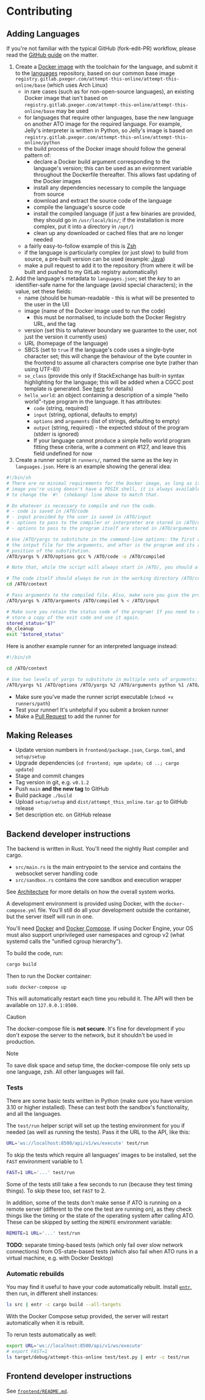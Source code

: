 # Contributing
## Adding Languages
If you're not familiar with the typical GitHub (fork-edit-PR) workflow, please read the [GitHub
guide](https://guides.github.com/introduction/flow/) on the matter.

1. Create a [Docker image](https://hub.docker.com) with the toolchain for the language, and submit it to the
   [languages](https://github.com/attempt-this-online/languages) repository, based on our common base image
   `registry.gitlab.pxeger.com/attempt-this-online/attempt-this-online/base` (which uses Arch Linux)
   - in rare cases (such as for non-open-source languages), an existing Docker image that isn't based on
     `registry.gitlab.pxeger.com/attempt-this-online/attempt-this-online/base` may be used
   - for languages that require other languages, base the new language on another ATO image for the required
     language. For example, Jelly's interpreter is written in Python, so Jelly's image is based on
     `registry.gitlab.pxeger.com/attempt-this-online/attempt-this-online/python`
   - the build process of the Docker image should follow the general pattern of:
     - declare a Docker build argument corresponding to the language's version; this can be used as an evironment
       variable throughout the Dockerfile thereafter. This allows fast updating of the Docker images
     - install any dependencies necessary to compile the language from source
     - download and extract the source code of the language
     - compile the language's source code
     - install the compiled language (if just a few binaries are provided, they should go in `/usr/local/bin/`; if the
       installation is more complex, put it into a directory in `/opt/`)
     - clean up any downloaded or cached files that are no longer needed
   - a fairly easy-to-follow example of this is [Zsh](https://github.com/attempt-this-online/languages/blob/main/languages/zsh/Dockerfile)
   - if the language is particularly complex (or just slow) to build from source, a pre-built version can be used
     (example: [Java](https://github.com/attempt-this-online/languages/blob/main/languages/java/Dockerfile))
   - make a pull request to add it to the repository (from where it will be built and pushed to my GitLab registry automatically)
2. Add the language's metadata to `languages.json`; set the *key* to an identifier-safe name for the
   language (avoid special characters); in the value, set these fields:
   - name (should be human-readable - this is what will be presented to the user in the UI)
   - image (name of the Docker image used to run the code)
       - this must be normalised, to include both the Docker Registry URL, and the tag
   - version (set this to whatever boundary we guarantee to the user, not just the version it currently uses)
   - URL (homepage of the language)
   - SBCS (set to `true` if the language's code uses a single-byte character set; this will change the behaviour of the
     byte counter in the frontend to assume all characters comprise one byte (rather than using UTF-8))
   - `se_class` (provide this only if StackExchange has built-in syntax highlighting for the language; this will be added
     when a CGCC post template is generated. See [here](https://meta.stackexchange.com/q/184108) for details)
   - `hello_world`: an object containing a description of a simple "hello world"-type program in the language. It has
     attributes:
     - `code` (string, required)
     - `input` (string, optional, defaults to empty)
     - `options` and `arguments` (list of strings, defaulting to empty)
     - `output` (string, required) - the expected stdout of the program (stderr is ignored)
     - If your language cannot produce a simple hello world program fitting these criteria, write a comment on #127, and
       leave this field undefined for now
3. Create a runner script in `runners/`, named the same as the key in `languages.json`. Here is an example showing the
   general idea:

```sh
#!/bin/sh
# There are no minimal requirements for the Docker image, as long as it doesn't contain a /ATO directory. If the Docker
# image you're using doesn't have a POSIX shell, it is always available as `/ATO/bash`. If you need to use it, make sure
# to change the `#!` (shebang) line above to match that.

# Do whatever is necessary to compile and run the code.
# - code is saved in /ATO/code
# - input provided by the user is saved in /ATO/input
# - options to pass to the compiler or interpreter are stored in /ATO/options, null-terminated
# - options to pass to the program itself are stored in /ATO/arguments

# Use /ATO/yargs to substitute in the command-line options: the first argument is the replacement string, the second is
# the intput file for the arguments, and after is the program and its arguments. The replacement string indicates the
# position of the substitution.
/ATO/yargs % /ATO/options gcc % /ATO/code -o /ATO/compiled

# Note that, while the script will always start in /ATO/, you should always use absolute paths.

# The code itself should always be run in the working directory /ATO/context
cd /ATO/context

# Pass arguments to the compiled file. Also, make sure you give the program input from /ATO/input.
/ATO/yargs % /ATO/arguments /ATO/compiled % < /ATO/input

# Make sure you retain the status code of the program! If you need to do any cleanup for whatever reason, make sure to
# store a copy of the exit code and use it again.
stored_status="$?"
do_cleanup
exit "$stored_status"
```

Here is another example runner for an interpreted language instead:

```sh
#!/bin/sh

cd /ATO/context

# Use two levels of yargs to substitute in multiple sets of arguments:
/ATO/yargs %1 /ATO/options /ATO/yargs %2 /ATO/arguments python %1 /ATO/code %2 < /ATO/input
```
  - Make sure you've made the runner script executable (`chmod +x runners/path`)
  - Test your runner! It's unhelpful if you submit a broken runner
  - Make a [Pull Request](https://github.com/attempt-this-online/attempt-this-online/pulls) to add the runner for

## Making Releases
- Update version numbers in `frontend/package.json`, `Cargo.toml`, and `setup/setup`
- Upgrade dependencies (`cd frontend; npm update; cd ..; cargo update`)
- Stage and commit changes
- Tag version in git, e.g. `v0.1.2`
- Push `main` **and the new tag** to GitHub
- Build package `./build`
- Upload `setup/setup` and `dist/attempt_this_online.tar.gz` to GitHub release
- Set description etc. on GitHub release

## Backend developer instructions
The backend is written in Rust. You'll need the nightly Rust compiler and cargo.

- `src/main.rs` is the main entrypoint to the service and contains the websocket server handling code
- `src/sandbox.rs` contains the core sandbox and execution wrapper

See [Architecture](./architecture.md) for more details on how the overall system works.

A development environment is provided using Docker, with the `docker-compose.yml` file.
You'll still do all your development outside the container, but the server itself will run in one.

You'll need [Docker](https://docs.docker.com) and [Docker Compose](https://docs.docker.com/compose/). If using Docker
Engine, your OS must also support unprivileged user namespaces and cgroup v2 (what systemd calls the "unified cgroup
hierarchy").

To build the code, run:

```bash
cargo build
```

Then to run the Docker container:

```
sudo docker-compose up
```

This will automatically restart each time you rebuild it. The API will then be available on `127.0.0.1:8500`.

> [!CAUTION]
> The docker-compose file is **not secure**. It's fine for development if you don't expose the server to the network,
> but it shouldn't be used in production.

> [!NOTE]
> To save disk space and setup time, the docker-compose file only sets up one language, zsh.
> All other languages will fail.

### Tests
There are some basic tests written in Python (make sure you have version 3.10 or higher installed). These can test both
the sandbox's functionality, and all the languages.

The `test/run` helper script will set up the testing environment for you if needed (as well as running the tests).
Pass it the URL to the API, like this:

```bash
URL='ws://localhost:8500/api/v1/ws/execute' test/run
```

To skip the tests which require all languages' images to be installed, set the `FAST` environment variable to 1.

```bash
FAST=1 URL='...' test/run
```

Some of the tests still take a few seconds to run (because they test timing things). To skip these too, set `FAST` to 2.

In addition, some of the tests don't make sense if ATO is running on a remote server (different to the one the test are
running on), as they check things like the timing or the state of the operating system after calling ATO. These can be
skipped by setting the `REMOTE` environment variable:

```bash
REMOTE=1 URL='...' test/run
```

**TODO**: separate timing-based tests (which only fail over slow network connections) from OS-state-based tests (which also fail when ATO runs in a virtual machine, e.g. with Docker Desktop)

### Automatic rebuilds
You may find it useful to have your code automatically rebuilt. Install [`entr`](https://eradman.com/entrproject/),
then run, in different shell instances:

```bash
ls src | entr -c cargo build --all-targets
```

With the Docker Compose setup provided, the server will restart automatically when it is rebuilt.

To rerun tests automatically as well:

```bash
export URL='ws://localhost:8500/api/v1/ws/execute'
# export FAST=1
ls target/debug/attempt-this-online test/test.py | entr -c test/run
```

## Frontend developer instructions
See [`frontend/README.md`](../frontend/README.md).
